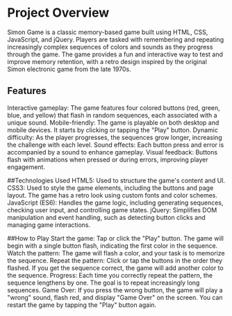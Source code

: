 # Project Overview
Simon Game is a classic memory-based game built using HTML, CSS, JavaScript, and jQuery. Players are tasked with remembering and repeating increasingly complex sequences of colors and sounds as they progress through the game. The game provides a fun and interactive way to test and improve memory retention, with a retro design inspired by the original Simon electronic game from the late 1970s.

## Features
Interactive gameplay: The game features four colored buttons (red, green, blue, and yellow) that flash in random sequences, each associated with a unique sound.
Mobile-friendly: The game is playable on both desktop and mobile devices. It starts by clicking or tapping the "Play" button.
Dynamic difficulty: As the player progresses, the sequences grow longer, increasing the challenge with each level.
Sound effects: Each button press and error is accompanied by a sound to enhance gameplay.
Visual feedback: Buttons flash with animations when pressed or during errors, improving player engagement.

##Technologies Used
HTML5: Used to structure the game's content and UI.
CSS3: Used to style the game elements, including the buttons and page layout. The game has a retro look using custom fonts and color schemes.
JavaScript (ES6): Handles the game logic, including generating sequences, checking user input, and controlling game states.
jQuery: Simplifies DOM manipulation and event handling, such as detecting button clicks and managing game interactions.

##How to Play
Start the game: Tap or click the "Play" button. The game will begin with a single button flash, indicating the first color in the sequence.
Watch the pattern: The game will flash a color, and your task is to memorize the sequence.
Repeat the pattern: Click or tap the buttons in the order they flashed. If you get the sequence correct, the game will add another color to the sequence.
Progress: Each time you correctly repeat the pattern, the sequence lengthens by one. The goal is to repeat increasingly long sequences.
Game Over: If you press the wrong button, the game will play a "wrong" sound, flash red, and display "Game Over" on the screen. You can restart the game by tapping the "Play" button again.
